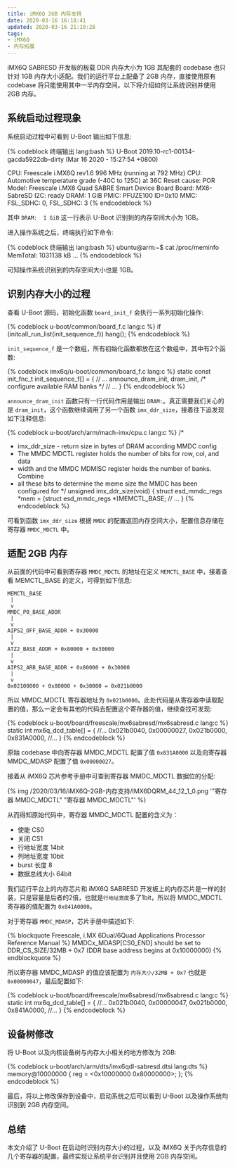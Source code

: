 ```yaml
---
title: iMX6Q 2GB 内存支持
date: 2020-03-16 16:18:41
updated: 2020-03-16 21:19:28
tags:
- iMX6Q
- 内存拓展
---
```


iMX6Q SABRESD 开发板的板载 DDR 内存大小为 1GB 其配套的 codebase 也只针对 1GB 内存大小适配。我们的运行平台上配备了 2GB 内存，直接使用原有 codebase 将只能使用其中一半内存空间。以下将介绍如何让系统识别并使用 2GB 内存。

<!-- more -->

## 系统启动过程现象

系统启动过程中可看到 U-Boot 输出如下信息:

{% codeblock 终端输出 lang:bash %}
U-Boot 2019.10-rc1-00134-gacda5922db-dirty (Mar 16 2020 - 15:27:54 +0800)

CPU:   Freescale i.MX6Q rev1.6 996 MHz (running at 792 MHz)
CPU:   Automotive temperature grade (-40C to 125C) at 36C
Reset cause: POR
Model: Freescale i.MX6 Quad SABRE Smart Device Board
Board: MX6-SabreSD
I2C:   ready
DRAM:  1 GiB
PMIC:  PFUZE100 ID=0x10
MMC:   FSL_SDHC: 0, FSL_SDHC: 3
{% endcodeblock %}

其中 `DRAM:  1 GiB` 这一行表示 U-Boot 识别到的内存空间大小为 1GB。

进入操作系统之后，终端执行如下命令:

{% codeblock 终端输出 lang:bash %}
ubuntu@arm:~$ cat /proc/meminfo
MemTotal:        1031138 kB
...
{% endcodeblock %}

可知操作系统识别到的内存空间大小也是 1GB。

## 识别内存大小的过程

查看 U-Boot 源码，初始化函数 `board_init_f` 会执行一系列初始化操作:

{% codeblock u-boot/common/board_f.c lang:c %}
if (initcall_run_list(init_sequence_f))
	hang();
{% endcodeblock %}

`init_sequence_f` 是一个数组，所有初始化函数都放在这个数组中，其中有2个函数:

{% codeblock imx6q/u-boot/common/board_f.c lang:c %}
static const init_fnc_t init_sequence_f[] = {
    // ...
    announce_dram_init,
    dram_init,		/* configure available RAM banks */
    // ...
}
{% endcodeblock %}

`announce_dram_init` 函数只有一行代码作用是输出 `DRAM:`。真正需要我们关心的是 `dram_init`，这个函数继续调用了另一个函数 `imx_ddr_size`，接着往下追发现如下注释信息:

{% codeblock u-boot/arch/arm/mach-imx/cpu.c lang:c %}
/*
 * imx_ddr_size - return size in bytes of DRAM according MMDC config
 * The MMDC MDCTL register holds the number of bits for row, col, and data
 * width and the MMDC MDMISC register holds the number of banks. Combine
 * all these bits to determine the meme size the MMDC has been configured for
 */
unsigned imx_ddr_size(void)
{
    struct esd_mmdc_regs *mem = (struct esd_mmdc_regs *)MEMCTL_BASE;
    // ...
}
{% endcodeblock %}

可看到函数 `imx_ddr_size` 根据 `MMDC` 的配置返回内存空间大小，配置信息存储在寄存器 `MMDC_MDCTL` 中。

## 适配 2GB 内存

从前面的代码中可看到寄存器 `MMDC_MDCTL` 的地址在定义 `MEMCTL_BASE` 中，接着查看 MEMCTL_BASE 的定义，可得到如下信息:

```
MEMCTL_BASE
 |
 v
MMDC_P0_BASE_ADDR
 |
 v
AIPS2_OFF_BASE_ADDR + 0x30000
 |
 v
ATZ2_BASE_ADDR + 0x80000 + 0x30000
 |
 v
AIPS2_ARB_BASE_ADDR + 0x80000 + 0x30000
 |
 v
0x02100000 + 0x80000 + 0x30000 = 0x021b0000
```

所以 MMDC_MDCTL 寄存器地址为 `0x021b0000`。此处代码是从寄存器中读取配置的值，那么一定会有其他的代码去配置这个寄存器的值，继续查找可发现:

{% codeblock u-boot/board/freescale/mx6sabresd/mx6sabresd.c lang:c %}
static int mx6q_dcd_table[] = {
    //...
    0x021b0040, 0x00000027,
    0x021b0000, 0x831A0000,
    //...
}
{% endcodeblock %}

原始 codebase 中向寄存器 MMDC_MDCTL 配置了值 `0x831A0000` 以及向寄存器 MMDC_MDASP 配置了值 `0x00000027`。

接着从 iMX6Q 芯片参考手册中可查到寄存器 MMDC_MDCTL 数据位的分配:

{% img /2020/03/16/iMX6Q-2GB-内存支持/IMX6DQRM_44_12_1_0.png '"寄存器 MMDC_MDCTL" "寄存器 MMDC_MDCTL"' %}

从而得知原始代码中，寄存器 MMDC_MDCTL 配置的含义为：

- 使能 CS0
- 关闭 CS1
- 行地址宽度 14bit
- 列地址宽度 10bit
- burst 长度 8
- 数据总线大小 64bit

我们运行平台上的内存芯片和 iMX6Q SABRESD 开发板上的内存芯片是一样的封装，只是容量是后者的2倍，也就是`行地址宽度`多了1bit，所以将 MMDC_MDCTL 寄存器的值配置为 `0x841A0000`。

对于寄存器 `MMDC_MDASP`，芯片手册中描述如下:

{% blockquote Freescale, i.MX 6Dual/6Quad Applications Processor Reference Manual %}
MMDCx_MDASP[CS0_END] should be set to DDR_CS_SIZE/32MB + 0x7 (DDR base address begins at 0x10000000)
{% endblockquote %}

所以寄存器 MMDC_MDASP 的值应该配置为 `内存大小/32MB + 0x7` 也就是 `0x00000047`，最后配置如下:

{% codeblock u-boot/board/freescale/mx6sabresd/mx6sabresd.c lang:c %}
static int mx6q_dcd_table[] = {
    //...
    0x021b0040, 0x00000047,
    0x021b0000, 0x841A0000,
    //...
}
{% endcodeblock %}

## 设备树修改

将 U-Boot 以及内核设备树与内存大小相关的地方修改为 2GB:

{% codeblock u-boot/arch/arm/dts/imx6qdl-sabresd.dtsi lang:dts %}
memory@10000000 {
    reg = <0x10000000 0x80000000>;
};
{% endcodeblock %}

最后，将以上修改保存到设备中，启动系统之后可以看到 U-Boot 以及操作系统均识别到 2GB 内存空间。

## 总结

本文介绍了 U-Boot 在启动时识别内存大小的过程，以及 iMX6Q 关于内存信息的几个寄存器的配置，最终实现让系统平台识别并且使用 2GB 内存空间。
